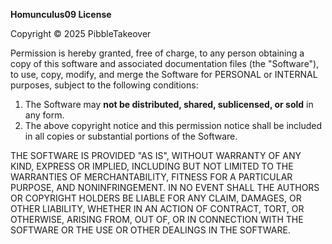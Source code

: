 **Homunculus09 License**

Copyright ©️ 2025 PibbleTakeover

Permission is hereby granted, free of charge, to any person obtaining a copy of this software and associated documentation files (the "Software"), to use, copy, modify, and merge the Software for PERSONAL or INTERNAL purposes, subject to the following conditions:

1. The Software may **not be distributed, shared, sublicensed, or sold** in any form.
2. The above copyright notice and this permission notice shall be included in all copies or substantial portions of the Software.

THE SOFTWARE IS PROVIDED "AS IS", WITHOUT WARRANTY OF ANY KIND, EXPRESS OR IMPLIED, INCLUDING BUT NOT LIMITED TO THE WARRANTIES OF MERCHANTABILITY, FITNESS FOR A PARTICULAR PURPOSE, AND NONINFRINGEMENT. 
IN NO EVENT SHALL THE AUTHORS OR COPYRIGHT HOLDERS BE LIABLE FOR ANY CLAIM, DAMAGES, OR OTHER LIABILITY, WHETHER IN AN ACTION OF CONTRACT, TORT, OR OTHERWISE, ARISING FROM, OUT OF, OR IN CONNECTION WITH THE SOFTWARE OR THE USE OR OTHER DEALINGS IN THE SOFTWARE.

